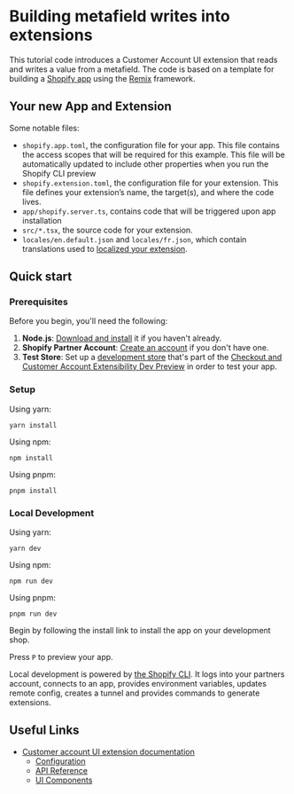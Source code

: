 # Building metafield writes into extensions

This tutorial code introduces a Customer Account UI extension that reads and writes a value from a metafield. The code is based on a template for building a [Shopify app](https://shopify.dev/docs/apps/getting-started) using the [Remix](https://remix.run) framework.

## Your new App and Extension

Some notable files:

- `shopify.app.toml`, the configuration file for your app. This file contains the access scopes that will be required for this example. This file will be automatically updated to include other properties when you run the Shopify CLI preview
- `shopify.extension.toml`, the configuration file for your extension. This file defines your extension’s name, the target(s), and where the code lives.
- `app/shopify.server.ts`, contains code that will be triggered upon app installation
- `src/*.tsx`, the source code for your extension.
- `locales/en.default.json` and `locales/fr.json`, which contain translations used to [localized your extension](https://shopify.dev/docs/apps/checkout/best-practices/localizing-ui-extensions).

## Quick start

### Prerequisites

Before you begin, you'll need the following:

1. **Node.js**: [Download and install](https://nodejs.org/en/download/) it if you haven't already.
2. **Shopify Partner Account**: [Create an account](https://partners.shopify.com/signup) if you don't have one.
3. **Test Store**: Set up a [development store](https://help.shopify.com/en/partners/dashboard/development-stores#create-a-development-store) that's part of the [Checkout and Customer Account Extensibility Dev Preview](https://shopify.dev/docs/api/release-notes/developer-previews#checkout-and-customer-accounts-extensibility-developer-preview) in order to test your app.

### Setup

Using yarn:

```shell
yarn install
```

Using npm:

```shell
npm install
```

Using pnpm:

```shell
pnpm install
```

### Local Development

Using yarn:

```shell
yarn dev
```

Using npm:

```shell
npm run dev
```

Using pnpm:

```shell
pnpm run dev
```

Begin by following the install link to install the app on your development shop.

Press `P` to preview your app.

Local development is powered by [the Shopify CLI](https://shopify.dev/docs/apps/tools/cli). It logs into your partners account, connects to an app, provides environment variables, updates remote config, creates a tunnel and provides commands to generate extensions.


## Useful Links

- [Customer account UI extension documentation](https://shopify.dev/docs/api/customer-account-ui-extensions)
  - [Configuration](https://shopify.dev/docs/api/customer-account-ui-extensions/2024-10/configuration)
  - [API Reference](https://shopify.dev/docs/api/customer-account-ui-extensions/2024-10/apis)
  - [UI Components](https://shopify.dev/docs/api/customer-account-ui-extensions/2024-10/components)
